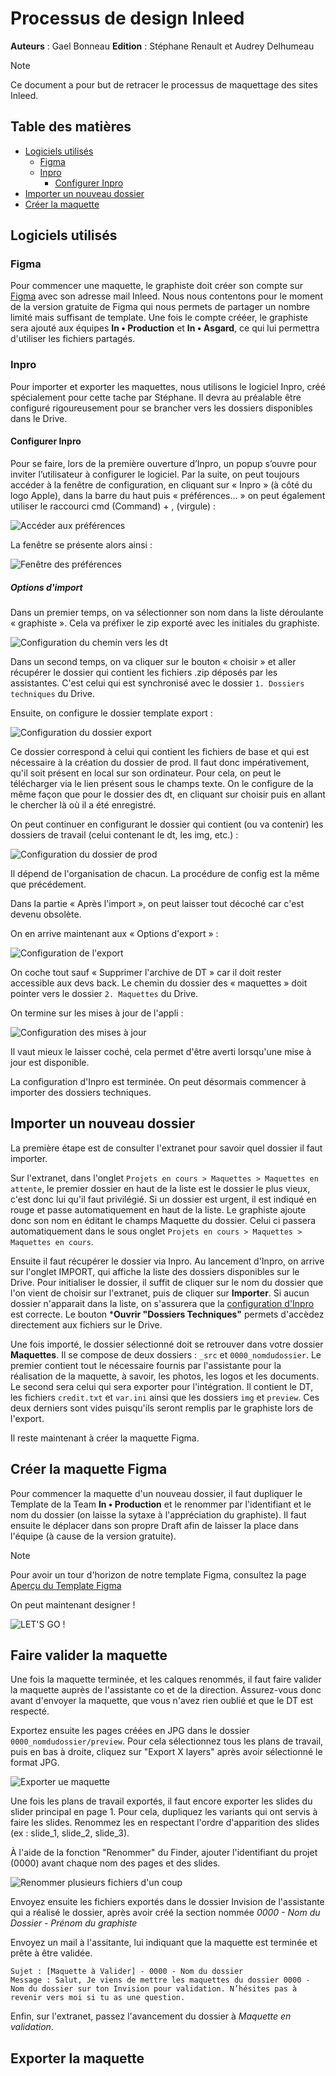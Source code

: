 # Processus de design Inleed

**Auteurs** : Gael Bonneau
**Edition** : Stéphane Renault et Audrey Delhumeau

> [!NOTE]
>Ce document a pour but de retracer le processus de maquettage des sites Inleed.

## Table des matières
- [Logiciels utilisés](#logiciels-utilisés)
  - [Figma](#figma)
  - [Inpro](#inpro)
    - [Configurer Inpro](#configurer-inpro)
- [Importer un nouveau dossier](#importer-un-nouveau-dossier)
- [Créer la maquette](#creer-la-maquette)

## Logiciels utilisés
### Figma
Pour commencer une maquette, le graphiste doit créer son compte sur [Figma](https://www.figma.com/signup) avec son adresse mail Inleed. Nous nous contentons pour le moment de la version gratuite de Figma qui nous permets de partager un nombre limité mais suffisant de template. Une fois le compte crééer, le graphiste sera ajouté aux équipes **In • Production** et **In • Asgard**, ce qui lui permettra d'utiliser les fichiers partagés.

### Inpro
Pour importer et exporter les maquettes, nous utilisons le logiciel Inpro, créé spécialement pour cette tache par Stéphane. Il devra au préalable être configuré rigoureusement pour se brancher vers les dossiers disponibles dans le Drive.

#### Configurer Inpro
Pour se faire, lors de la première ouverture d’Inpro, un popup s’ouvre pour inviter l’utilisateur à configurer le logiciel. Par la suite, on peut toujours accéder à la fenêtre de configuration, en cliquant sur « Inpro » (à côté du logo Apple), dans la barre du haut puis « préférences… » on peut également utiliser le raccourci cmd (Command) + , (virgule) :

![Accéder aux préférences](imgs/acces_preferences.png)

La fenêtre se présente alors ainsi :

![Fenêtre des préférences](imgs/fenetre_pref_inpro.jpg)

##### Options d'import
Dans un premier temps, on va sélectionner son nom dans la liste déroulante « graphiste ». Cela va préfixer le zip exporté avec les initiales du graphiste.

![Configuration du chemin vers les dt](imgs/config_dt.jpg)

Dans un second temps, on va cliquer sur le bouton « choisir » et aller récupérer le dossier qui contient les fichiers .zip déposés par les assistantes. C'est celui qui est synchronisé avec le dossier `1. Dossiers techniques` du Drive.

Ensuite, on configure le dossier template export :

![Configuration du dossier export](imgs/config_dossier_export.jpg)

Ce dossier correspond à celui qui contient les fichiers de base et qui est nécessaire à la création du dossier de prod. Il faut donc impérativement, qu'il soit présent en local sur son ordinateur. Pour cela, on peut le télécharger via le lien présent sous le champs texte.
On le configure de la même façon que pour le dossier des dt, en cliquant sur choisir puis en allant le chercher là où il a été enregistré.

On peut continuer en configurant le dossier qui contient (ou va contenir) les dossiers de travail (celui contenant le dt, les img, etc.) :

![Configuration du dossier de prod](imgs/config_dossiers_prod.jpg)

Il dépend de l'organisation de chacun. La procédure de config est la même que précédement.

Dans la partie « Après l'import », on peut laisser tout décoché car c'est devenu obsolète.

On en arrive maintenant aux « Options d'export » :

![Configuration de l'export](imgs/config_export.jpg)

On coche tout sauf « Supprimer l'archive de DT » car il doit rester accessible aux devs back. Le chemin du dossier des « maquettes » doit pointer vers le dossier `2. Maquettes` du Drive.

On termine sur les mises à jour de l'appli :

![Configuration des mises à jour](imgs/config_update.jpg)

Il vaut mieux le laisser coché, cela permet d'être averti lorsqu'une mise à jour est disponible.

La configuration d'Inpro est terminée. On peut désormais commencer à importer des dossiers techniques.


## Importer un nouveau dossier
La première étape est de consulter l'extranet pour savoir quel dossier il faut importer.

Sur l'extranet, dans l'onglet `Projets en cours > Maquettes > Maquettes en attente`, le premier dossier en haut de la liste est le dossier le plus vieux, c'est donc lui qu'il faut privilégié. Si un dossier est urgent, il est indiqué en rouge et passe automatiquement en haut de la liste. Le graphiste ajoute donc son nom en éditant le champs Maquette du dossier. Celui ci passera automatiquement dans le sous onglet `Projets en cours > Maquettes > Maquettes en cours`.

Ensuite il faut récupérer le dossier via Inpro. Au lancement d'Inpro, on arrive sur l'onglet IMPORT, qui affiche la liste des dossiers disponibles sur le Drive. Pour initialiser le dossier, il suffit de cliquer sur le nom du dossier que l'on vient de choisir sur l'extranet, puis de cliquer sur **Importer**.
Si aucun dossier n'apparait dans la liste, on s'assurera que la [configuration d'Inpro](#configurer-inpro) est correcte. Le bouton ***Ouvrir "Dossiers Techniques"** permets d'accèdez directement aux fichiers sur le Drive.

Une fois importé, le dossier sélectionné doit se retrouver dans votre dossier **Maquettes**. Il se compose de deux dossiers : `_src` et `0000_nomdudossier`. Le premier contient tout le nécessaire fournis par l'assistante pour la réalisation de la maquette, à savoir, les photos, les logos et les documents. Le second sera celui qui sera exporter pour l'intégration. Il contient le DT, les fichiers `credit.txt` et `var.ini` ainsi que les dossiers `img` et `preview`. Ces deux derniers sont vides puisqu'ils seront remplis par le graphiste lors de l'export.

Il reste maintenant à créer la maquette Figma.

## Créer la maquette Figma

Pour commencer la maquette d'un nouveau dossier, il faut dupliquer le Template de la Team **In • Production** et le renommer par l'identifiant et le nom du dossier (on laisse la sytaxe à l'appréciation du graphiste). Il faut ensuite le déplacer dans son propre Draft afin de laisser la place dans l'équipe (à cause de la version gratuite).

> [!NOTE]
> Pour avoir un tour d'horizon de notre template Figma, consultez la page [Aperçu du Template Figma](/Aperçu%20du%20template%20Figma.md)

On peut maintenant designer !

![LET'S GO !](gifs/letsgo.gif)


## Faire valider la maquette

Une fois la maquette terminée, et les calques renommés, il faut faire valider la maquette auprès de l'assistante co et de la direction. Assurez-vous donc avant d'envoyer la maquette, que vous n'avez rien oublié et que le DT est respecté.

Exportez ensuite les pages créées en JPG dans le dossier `0000_nomdudossier/preview`. Pour cela sélectionnez tous les plans de travail, puis en bas à droite, cliquez sur "Export X layers" après avoir sélectionné le format JPG.

![Exporter ue maquette](imgs/export-1.png)

Une fois les plans de travail exportés, il faut encore exporter les slides du slider principal en page 1. Pour cela, dupliquez les variants qui ont servis à faire les slides. Renommez les en respectant l'ordre d'apparition des slides (ex : slide_1, slide_2, slide_3).

À l'aide de la fonction "Renommer" du Finder, ajouter l'identifiant du projet (0000) avant chaque nom des pages et des slides.

![Renommer plusieurs fichiers d'un coup](imgs/export-2.png)

Envoyez ensuite les fichiers exportés dans le dossier Invision de l'assistante qui a réalisé le dossier, après avoir créé la section nommée *0000 - Nom du Dossier - Prénom du graphiste*

Envoyez un mail à l'assitante, lui indiquant que la maquette est terminée et prête à être validée.

```
Sujet : [Maquette à Valider] - 0000 - Nom du dossier
Message : Salut, Je viens de mettre les maquettes du dossier 0000 - Nom du dossier sur ton Invision pour validation. N’hésites pas à revenir vers moi si tu as une question.
```

Enfin, sur l'extranet, passez l'avancement du dossier à *Maquette en validation*.

## Exporter la maquette

